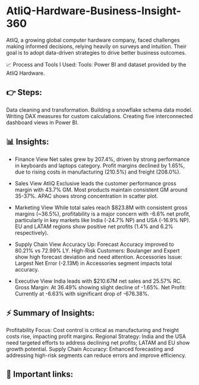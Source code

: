 # AtliQ-Hardware-Business-Insight-360
AtliQ, a growing global computer hardware company, faced challenges making informed decisions, relying heavily on surveys and intuition. Their goal is to adopt data-driven strategies to drive better business outcomes.

📈 Process and Tools I Used:
Tools: Power BI and dataset provided by the AtliQ Hardware.

## 👉 Steps:
Data cleaning and transformation. Building a snowflake schema data model. Writing DAX measures for custom calculations. Creating five interconnected dashboard views in Power BI.

## 📊 Insights:
- Finance View
Net sales grew by 207.4%, driven by strong performance in keyboards and laptops category.
Profit margins declined by 1.65%, due to rising costs in manufacturing (210.5%) and freight (208.0%).

- Sales View
AtliQ Exclusive leads the customer performance gross margin with 43.7% GM.
Most products maintain consistent GM around 35-37%.
APAC shows strong concentration in scatter plot.

- Marketing View
While total sales reach $823.8M with consistent gross margins (~36.5%), profitability is a major concern with -6.6% net profit, particularly in key markets like India (-24.7% NP) and USA (-16.9% NP).
EU and LATAM regions show positive net profits (1.4% and 6.2% respectively).

- Supply Chain View
Accuracy Up: Forecast Accuracy improved to 80.21% vs 72.99% LY.
High-Risk Customers: Boulanger and Expert show high forecast deviation and need attention.
Accessories Issue: Largest Net Error (-2.13M) in Accessories segment impacts total accuracy.

- Executive View
India leads with $210.67M net sales and 25.57% RC.
Gross Margin: At 36.49% showing slight decline of -1.65%.
Net Profit: Currently at -6.63% with significant drop of -676.38%.

## ⚡ Summary of Insights:
Profitability Focus: Cost control is critical as manufacturing and freight costs rise, impacting profit margins.
Regional Strategy: India and the USA need targeted efforts to address declining net profits; LATAM and EU show growth potential.
Supply Chain Accuracy: Enhanced forecasting and addressing high-risk segments can reduce errors and improve efficiency.

## 🔗 Important links:
